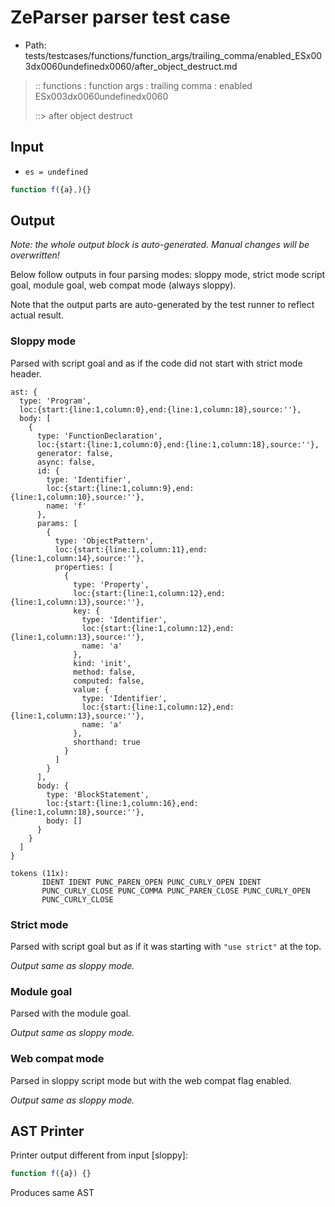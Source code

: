 # ZeParser parser test case

- Path: tests/testcases/functions/function_args/trailing_comma/enabled_ESx003dx0060undefinedx0060/after_object_destruct.md

> :: functions : function args : trailing comma : enabled ESx003dx0060undefinedx0060
>
> ::> after object destruct

## Input

- `es = undefined`

`````js
function f({a},){}
`````

## Output

_Note: the whole output block is auto-generated. Manual changes will be overwritten!_

Below follow outputs in four parsing modes: sloppy mode, strict mode script goal, module goal, web compat mode (always sloppy).

Note that the output parts are auto-generated by the test runner to reflect actual result.

### Sloppy mode

Parsed with script goal and as if the code did not start with strict mode header.

`````
ast: {
  type: 'Program',
  loc:{start:{line:1,column:0},end:{line:1,column:18},source:''},
  body: [
    {
      type: 'FunctionDeclaration',
      loc:{start:{line:1,column:0},end:{line:1,column:18},source:''},
      generator: false,
      async: false,
      id: {
        type: 'Identifier',
        loc:{start:{line:1,column:9},end:{line:1,column:10},source:''},
        name: 'f'
      },
      params: [
        {
          type: 'ObjectPattern',
          loc:{start:{line:1,column:11},end:{line:1,column:14},source:''},
          properties: [
            {
              type: 'Property',
              loc:{start:{line:1,column:12},end:{line:1,column:13},source:''},
              key: {
                type: 'Identifier',
                loc:{start:{line:1,column:12},end:{line:1,column:13},source:''},
                name: 'a'
              },
              kind: 'init',
              method: false,
              computed: false,
              value: {
                type: 'Identifier',
                loc:{start:{line:1,column:12},end:{line:1,column:13},source:''},
                name: 'a'
              },
              shorthand: true
            }
          ]
        }
      ],
      body: {
        type: 'BlockStatement',
        loc:{start:{line:1,column:16},end:{line:1,column:18},source:''},
        body: []
      }
    }
  ]
}

tokens (11x):
       IDENT IDENT PUNC_PAREN_OPEN PUNC_CURLY_OPEN IDENT
       PUNC_CURLY_CLOSE PUNC_COMMA PUNC_PAREN_CLOSE PUNC_CURLY_OPEN
       PUNC_CURLY_CLOSE
`````

### Strict mode

Parsed with script goal but as if it was starting with `"use strict"` at the top.

_Output same as sloppy mode._

### Module goal

Parsed with the module goal.

_Output same as sloppy mode._

### Web compat mode

Parsed in sloppy script mode but with the web compat flag enabled.

_Output same as sloppy mode._

## AST Printer

Printer output different from input [sloppy]:

````js
function f({a}) {}
````

Produces same AST

